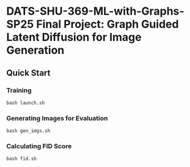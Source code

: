 # DATS-SHU-369-ML-with-Graphs-SP25 Final Project: Graph Guided Latent Diffusion for Image Generation

## Quick Start

### Training 
```
bash launch.sh
```

### Generating Images for Evaluation
```
bash gen_imgs.sh
```

### Calculating FID Score
```
bash fid.sh
```

